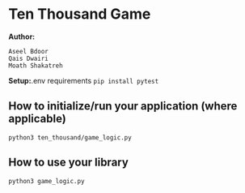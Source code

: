 # Ten Thousand Game

**Author:** 
```
Aseel Bdoor
Qais Dwairi
Moath Shakatreh
```
**Setup:**.env requirements `pip install pytest`

## How to initialize/run your application (where applicable)
`python3 ten_thousand/game_logic.py`

## How to use your library 
`python3 game_logic.py`
